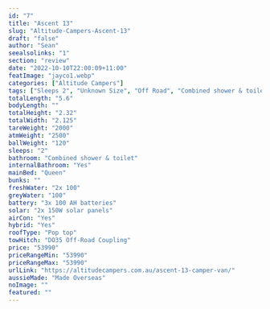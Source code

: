 ```yaml
---
id: "7"
title: "Ascent 13"
slug: "Altitude-Campers-Ascent-13"
draft: "false"
author: "Sean"
seealsolinks: "1"
section: "review"
date: "2022-10-10T22:00:09+11:00"
featImage: "jayco1.webp"
categories: ["Altitude Campers"]
tags: ["Sleeps 2", "Unknown Size", "Off Road", "Combined shower & toilet", "Pop top", "50 - 60k"]
totalLength: "5.6"
bodyLength: ""
totalHeight: "2.32"
totalWidth: "2.125"
tareWeight: "2000"
atmWeight: "2500"
ballWeight: "120"
sleeps: "2"
bathroom: "Combined shower & toilet"
internalBathroom: "Yes"
mainBed: "Queen"
bunks: ""
freshWater: "2x 100"
greyWater: "100"
battery: "3x 100 AH batteries"
solar: "2x 150W solar panels"
airCon: "Yes"
hybrid: "Yes"
roofType: "Pop top"
towHitch: "DO35 Off-Road Coupling"
price: "53990"
priceRangeMin: "53990"
priceRangeMax: "53990"
urlLink: "https://altitudecampers.com.au/ascent-13-camper-van/"
aussieMade: "Made Overseas"
noImage: ""
featured: ""
---
```

